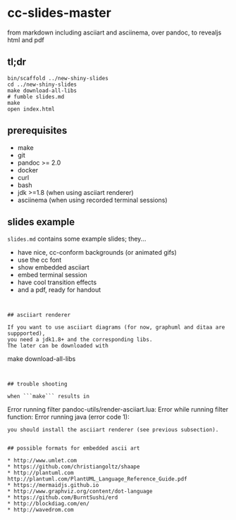 # cc-slides-master

from markdown including asciiart and asciinema, over pandoc, to revealjs html and pdf


## tl;dr

```
bin/scaffold ../new-shiny-slides
cd ../new-shiny-slides
make download-all-libs
# fumble slides.md
make
open index.html
```

## prerequisites

* make
* git
* pandoc >= 2.0
* docker
* curl
* bash
* jdk >=1.8 (when using asciiart renderer)
* asciinema (when using recorded terminal sessions)


## slides example

```slides.md``` contains some example slides; they...
* have nice, cc-conform backgrounds (or animated gifs)
* use the cc font
* show embedded asciiart
* embed terminal session
* have cool transition effects
* and a pdf, ready for handout
```


## asciiart renderer

If you want to use asciiart diagrams (for now, graphuml and ditaa are suppported),
you need a jdk1.8+ and the corresponding libs.
The later can be downloaded with
```
make download-all-libs
```


## trouble shooting

when ```make``` results in
```
Error running filter pandoc-utils/render-asciiart.lua:
Error while running filter function: Error running java (error code 1):
```,
you should install the asciiart renderer (see previous subsection).


## possible formats for embedded ascii art

* http://www.umlet.com
* https://github.com/christiangoltz/shaape
* http://plantuml.com http://plantuml.com/PlantUML_Language_Reference_Guide.pdf
* https://mermaidjs.github.io
* http://www.graphviz.org/content/dot-language
* https://github.com/BurntSushi/erd
* http://blockdiag.com/en/
* http://wavedrom.com
